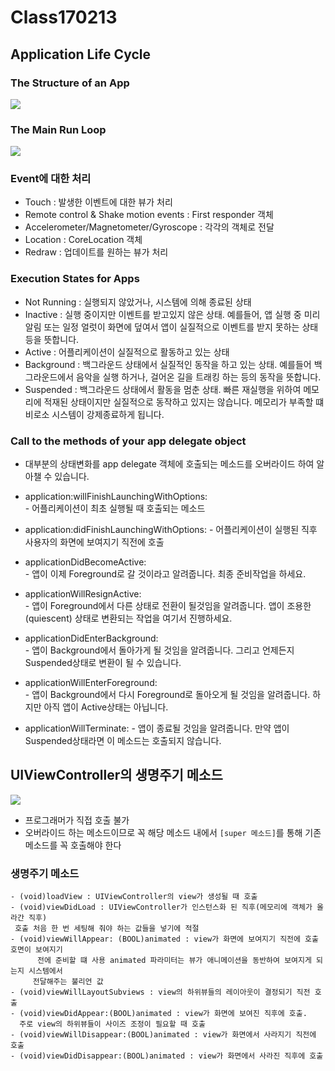 # Class170213
## Application Life Cycle

### The Structure of an App

![](https://s3.ap-northeast-2.amazonaws.com/opentutorials-user-file/module/327/1262.png)

### The Main Run Loop

![](http://img.it610.com/image/product/2de91565093446368c26ffd22bec0a75.jpg)


### Event에 대한 처리

* Touch : 발생한 이벤트에 대한 뷰가 처리
* Remote control & Shake motion events : First responder 객체
* Accelerometer/Magnetometer/Gyroscope : 각각의 객체로 전달
* Location : CoreLocation 객체
* Redraw : 업데이트를 원하는 뷰가 처리

### Execution States for Apps
* Not Running : 실행되지 않았거나, 시스템에 의해 종료된 상태
* Inactive : 실행 중이지만 이벤트를 받고있지 않은 상태. 예를들어, 앱 실행 중 미리알림 또는 일정 얼럿이 화면에 덮여서 앱이 실질적으로 이벤트를 받지 못하는 상태 등을 뜻합니다.
* Active : 어플리케이션이 실질적으로 활동하고 있는 상태
* Background : 백그라운드 상태에서 실질적인 동작을 하고 있는 상태. 예를들어 백그라운드에서 음악을 실행 하거나, 걸어온 길을 트래킹 하는 등의 동작을 뜻합니다.
* Suspended : 백그라운드 상태에서 활동을 멈춘 상태. 빠른 재실행을 위하여 메모리에 적재된 상태이지만 실질적으로 동작하고 있지는 않습니다. 메모리가 부족할 떄 비로소 시스템이 강제종료하게 됩니다.

### Call to the methods of your app delegate object

* 대부분의 상태변화를 app delegate 객체에 호출되는 메소드를 오버라이드 하여 알아챌 수 있습니다.

* application:willFinishLaunchingWithOptions:   
	       - 어플리케이션이 최초 실행될 때 호출되는 메소드
* application:didFinishLaunchingWithOptions:
          - 어플리케이션이 실행된 직후 사용자의 화면에 보여지기 직전에 호출
* applicationDidBecomeActive:   
         - 앱이 이제 Foreground로 갈 것이라고 알려줍니다. 최종 준비작업을 하세요.
* applicationWillResignActive:    
         - 앱이 Foreground에서 다른 상태로 전환이 될것임을 알려줍니다. 앱이 조용한(quiescent) 상태로 변환되는 작업을 여기서 진행하세요.
* applicationDidEnterBackground:   
         - 앱이 Background에서 돌아가게 될 것임을 알려줍니다. 그리고 언제든지 Suspended상태로 변환이 될 수 있습니다.
* applicationWillEnterForeground:   
         - 앱이 Background에서 다시 Foreground로 돌아오게 될 것임을 알려줍니다. 하지만 아직 앱이 Active상태는 아닙니다.
* applicationWillTerminate:
         - 앱이 종료될 것임을 알려줍니다. 만약 앱이 Suspended상태라면 이 메소드는 호출되지 않습니다.

         
## UIViewController의 생명주기 메소드

![](https://docs-assets.developer.apple.com/published/f06f30fa63/UIViewController_Class_Reference_2x_ddcaa00c-87d8-4c85-961e-ccfb9fa4aac2.png)


* 프로그래머가 직접 호출 불가
* 오버라이드 하는 메소드이므로 꼭 해당 메소드 내에서 `[super 메소드]`를 통해 기존 메소드를 꼭 호출해야 한다

### 생명주기 메소드
```
- (void)loadView : UIViewController의 view가 생성될 때 호출
- (void)viewDidLoad : UIViewController가 인스턴스화 된 직후(메모리에 객체가 올라간 직후)
 호출 처음 한 번 세팅해 줘야 하는 값들을 넣기에 적절
- (void)viewWillAppear: (BOOL)animated : view가 화면에 보여지기 직전에 호출 호면이 보여지기
      전에 준비할 떄 사용 animated 파라미터는 뷰가 애니메이션을 동반하여 보여지게 되는지 시스템에서 
     전달해주는 불리언 값
- (void)viewWillLayoutSubviews : view의 하위뷰들의 레이아웃이 결정되기 직전 호출
- (void)viewDidAppear:(BOOL)animated : view가 화면에 보여진 직후에 호출. 
  주로 view의 하위뷰들이 사이즈 조정이 필요할 때 호출
- (void)viewWillDisappear:(BOOL)animated : view가 화면에서 사라지기 직전에 호출
- (void)viewDidDisappear:(BOOL)animated : view가 화면에서 사라진 직후에 호출
```